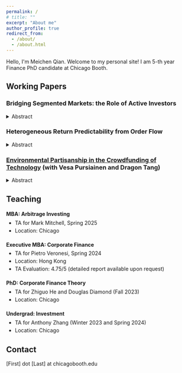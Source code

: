 ```yaml
---
permalink: /
# title: ""
excerpt: "About me"
author_profile: true
redirect_from: 
  - /about/
  - /about.html
---
```



Hello, I'm Meichen Qian. Welcome to my personal site! I am 5-th year Finance PhD candidate at Chicago Booth.

## Working Papers
   
### **Bridging Segmented Markets: the Role of Active Investors**
<details>
    <summary>Abstract</summary>
    This paper examines how active mutual fund and ETF investors facilitate information transmission between the stock and corporate bond markets. I show that changes in active holdings and active cross-asset ownership predict future returns, while passive flows do not. More importantly, active investors enhance cross-market informational efficiency by reducing the predictability of bond returns from lagged stock returns. The effect of information coordination through active cross-asset ownership is stronger for investment-grade firms, where baseline market segmentation is greater and the benefits of information coordination are higher. The mitigation of selling frictions through higher active holdings is more pronounced during periods of adverse market conditions, where short-sale constraints are more likely to impede price discovery. Furthermore, a higher active ratio in ownership and a higher active ratio in cross-asset holdings are associated with stronger return comovement between a firm's stock and bond, reflecting greater integration between the two markets. These results highlight the importance of active management in enhancing cross-asset price discovery and market integration.
</details>

### **Heterogeneous Return Predictability from Order Flow**
<details>
    <summary>Abstract</summary>
    This study investigates how information and inventory effect jointly determine return predictability from retail and total order flow. I build a model that combines the asymmetric information impact of investors with the inventory effect of market makers to analyze how lagged order flow can forecast future returns. The model illustrates that the difference in predictive power between retail and total order flow can be attributed to the varying informativeness of different investor groups. The focus of this paper is to empirically test how market makers' varying inventory capacity affect this predictive power. While previous literature has theoretically demonstrated that the predictive power of past returns is positive and increases with a market maker's risk aversion, such a monotonic relationship requires specific model parameter constraints and lacks empirical support. My framework suggests that when predictibility remains positive, the magnitude increases when the market maker has lower risk bearing capacity, but this monotonic relationship is only within a certain range. Specifically, when the market maker is extremely unwilling to provide liquidity, return predictability can turn negative, as the price impact channel dominates. I empirically test this theoretical prediction using data from stocks in the banking sector and the results align with the model. The rationale is that these stocks exhibit the strongest positive correlation with the market maker's business, and therefore they have lowest inventory capacity for these stocks. This finding is supported by the observation that negative predictability becomes more pronounced in times of higher market volatility or for stocks with lower liquidity.
</details>

### **[Environmental Partisanship in the Crowdfunding of Technology](https://papers.ssrn.com/sol3/papers.cfm?abstract_id=4759551)** (with Vesa Pursiainen and Dragon Tang)
<details>
    <summary>Abstract</summary>
    We study the implications of environmental commitments by technology entrepreneurs in their reward-based crowdfunding campaigns. Technology projects with public environmental commitments are significantly less likely to receive funding, but this varies depending on local climate opinions and political views. Backers in areas less concerned about climate change and more Republican areas are significantly less likely to fund campaigns with environmental commitments. The negative relationship between campaign outcomes and environmental commitments is stronger in cases where such commitments might be assumed more costly, suggesting that at least some backers interpret there to be a trade-off between sustainability and other product features.
</details>

## Teaching
<section style="line-height:1.5;">
  <div style="margin-bottom:1.2em;">
    <p style="margin-bottom:0.2em;"><strong>MBA: Arbitrage Investing</strong></p>
    <ul style="margin-top:0; margin-bottom:0;">
      <li>TA for Mark Mitchell, Spring 2025</li>
      <li>Location: Chicago</li>
    </ul>
  </div>

  <div style="margin-bottom:1.2em;">
    <p style="margin-bottom:0.2em;"><strong>Executive MBA: Corporate Finance</strong></p>
    <ul style="margin-top:0; margin-bottom:0;">
      <li>TA for Pietro Veronesi, Spring 2024</li>
      <li>Location: Hong Kong</li>
      <li>TA Evaluation: 4.75/5 (detailed report available upon request)</li>
    </ul>
  </div>

  <div style="margin-bottom:1.2em;">
    <p style="margin-bottom:0.2em;"><strong>PhD: Corporate Finance Theory</strong></p>
    <ul style="margin-top:0; margin-bottom:0;">
      <li>TA for Zhiguo He and Douglas Diamond (Fall 2023)</li>
      <li>Location: Chicago</li>
    </ul>
  </div>

  <div style="margin-bottom:1.2em;">
    <p style="margin-bottom:0.2em;"><strong>Undergrad: Investment</strong></p>
    <ul style="margin-top:0; margin-bottom:0;">
      <li>TA for Anthony Zhang (Winter 2023 and Spring 2024)</li>
      <li>Location: Chicago</li>
    </ul>
  </div>
</section>


## Contact

[First] dot [Last] at chicagobooth.edu


